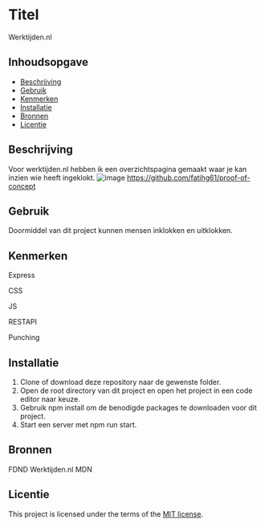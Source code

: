 # Titel
Werktijden.nl

## Inhoudsopgave

  * [Beschrijving](#beschrijving)
  * [Gebruik](#gebruik)
  * [Kenmerken](#kenmerken)
  * [Installatie](#installatie)
  * [Bronnen](#bronnen)
  * [Licentie](#licentie)

## Beschrijving
Voor werktijden.nl hebben ik een overzichtspagina gemaakt waar je kan inzien wie heeft ingeklokt.
![image](https://github.com/fatihg61/proof-of-concept/assets/112856020/b36e9162-f02b-4754-baa2-195f62018ff8)
https://github.com/fatihg61/proof-of-concept

## Gebruik
Doormiddel van dit project kunnen mensen inklokken en uitklokken.

## Kenmerken
Express

CSS

JS

RESTAPI

Punching

## Installatie
1. Clone of download deze repository naar de gewenste folder.
2. Open de root directory van dit project en open het project in een code editor naar keuze.
3. Gebruik npm install om de benodigde packages te downloaden voor dit project.
4. Start een server met npm run start.

## Bronnen
FDND
Werktijden.nl
MDN


## Licentie

This project is licensed under the terms of the [MIT license](./LICENSE).
